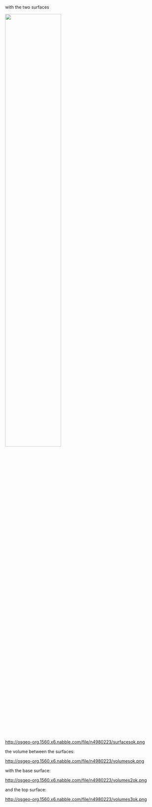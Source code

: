 with the two surfaces

<img src="http://osgeo-org.1560.x6.nabble.com/file/n4980223/surfacesok.png" width="60%" height="60%">

http://osgeo-org.1560.x6.nabble.com/file/n4980223/surfacesok.png

the volume between the surfaces:

http://osgeo-org.1560.x6.nabble.com/file/n4980223/volumesok.png

with the base surface:

http://osgeo-org.1560.x6.nabble.com/file/n4980223/volumes2ok.png

and the top surface:

http://osgeo-org.1560.x6.nabble.com/file/n4980223/volumes3ok.png
